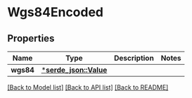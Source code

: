 # Wgs84Encoded

## Properties
Name | Type | Description | Notes
------------ | ------------- | ------------- | -------------
**wgs84** | [***serde_json::Value**](.md) |  | 

[[Back to Model list]](../README.md#documentation-for-models) [[Back to API list]](../README.md#documentation-for-api-endpoints) [[Back to README]](../README.md)


